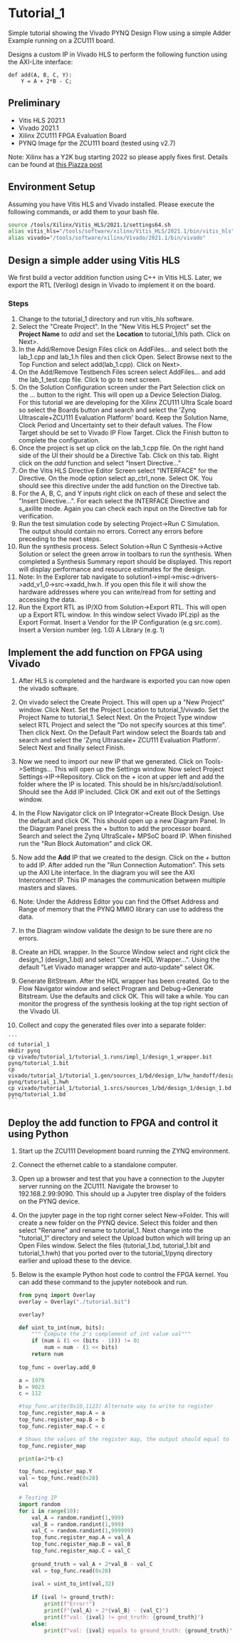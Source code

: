 
# Tutorial_1

Simple tutorial showing the Vivado PYNQ Design Flow using a simple Adder Example running on a ZCU111 board. 

Designs a custom IP in Vivado HLS to perform the following function using the AXI-Lite interface:

``` **def** tutorial_1(A, B, C, Y):
def add(A, B, C, Y):
	Y = A + 2*B - C;
```



## Preliminary
- Vitis HLS 2021.1
- Vivado 2021.1
- Xilinx ZCU111 FPGA Evaluation Board
- PYNQ Image fpr the ZCU111 board (tested using v2.7)

Note: Xilinx has a Y2K bug starting 2022 so please apply fixes first. Details can be found at [this Piazza post](https://piazza.com/class/kyaogfd8r1s2xl?cid=14)

## Environment Setup

Assuming you have Vitis HLS and Vivado installed. Please execute the following commands, or add them to your bash file.
```sh
source /tools/Xilinx/Vitis_HLS/2021.1/settings64.sh
alias vitis_hls="/tools/software/xilinx/Vitis_HLS/2021.1/bin/vitis_hls"
alias vivado="/tools/software/xilinx/Vivado/2021.1/bin/vivado"
```

## Design a simple adder using Vitis HLS

We first build a vector addition function using C++ in Vitis HLS. Later, we export the RTL (Verilog) design in Vivado to implement it on the board.

### Steps

1. Change to the tutorial_1 directory and run vitis_hls software.
2. Select the "Create Project". In the "New Vitis HLS Project" set the **Project Name** to *add* and set the **Location** to tutorial_1/hls path. Click on Next>.
3. In the Add/Remove Design Files click on AddFiles... and select both the lab_1.cpp and lab_1.h files and then click Open. Select Browse next to the Top Function and select add(lab_1.cpp). Click on Next>.
4. On the Add/Remove Testbench Files screen select AddFiles... and add the lab_1_test.cpp file. Click to go to next screen.
5. On the Solution Configuration screen under the Part Selection click on the ... button to the right. This will open up a Device Selection Dialog. For this tutorial we are developing for the Xilinx ZCU111 Ultra Scale board so select the Boards button and search and select the 'Zynq Ultrascale+ZCU111 Evaluation Platform' board. Keep the Solution Name, Clock Period and Uncertainty set to their default values. The Flow Target should be set to Vivado IP Flow Target. Click the Finish button to complete the configuration.
6. Once the project is set up click on the lab_1.cpp file. On the right hand side of the UI their should be a Directive Tab. Click on this tab. Right click on the *add* function and select "Insert Directive..."
7. On the Vitis HLS Directive Editor Screen select "INTERFACE" for the Directive. On the mode option select ap_ctrl_none. Select OK. You should see this directive under the add function on the Directive tab.
8. For the A, B, C, and Y inputs right click on each of these and select the "Insert Directive...". For each select the INTERFACE Directive and s_axilite mode. Again you can check each input on the Directive tab for verification. 
9. Run the test simulation code by selecting Project->Run C Simulation. The output should contain no errors. Correct any errors before preceding to the next steps.
10. Run the synthesis process. Select Solution->Run C Synthesis->Active Solution or select the green arrow in toolbars to run the synthesis. When completed a Synthesis Summary report should be displayed. This report will display performance and resource estimates for the design.
11. Note: In the Explorer tab navigate to solution1->impl->misc->drivers->add_v1_0->src->xadd_hw.h. If you open this file it will show the hardware addresses where you can write/read from for setting and accessing the data.
12. Run the Export RTL as IP/XO from Solution->Export RTL. This will open up a Export RTL window. In this window select Vivado IP(.zip) as the Export Format. Insert a Vendor for the IP Configuration (e.g src.com). Insert a Version number (eg. 1.0) A Library (e.g. 1)



## Implement the add function on FPGA using Vivado

1. After HLS is completed and the hardware is exported you can now open the vivado software.

2. On vivado select the Create Project. This will open up a "New Project" window. Click Next. Set the Project Location to tutorial_1/vivado. Set the Project Name to tutorial_1. Select Next. On the Project Type window select RTL Project and select the "Do not specify sources at this time". Then click Next. On the Default Part window select the Boards tab and search and select the 'Zynq Ultrascale+ ZCU111 Evaluation Platform'. Select Next and finally select Finish. 

3. Now we need to import our new IP that we generated. Click on Tools->Settings... This will open up the Settings window. Now select Project Settings->IP->Repository. Click on the + icon at upper left and add the folder where the IP is located. This should be in hls/src/add/solution1. Should see the Add IP included. Click OK and exit out of the Settings window.

4. In the Flow Navigator click on IP Integrator->Create Block Design. Use the default and click OK. This should open up a new Diagram Panel. In the Diagram Panel press the + button to add the processor board. Search and select the Zynq UltraScale+ MPSoC board IP. When finished run the "Run Block Automation" and click OK.

5. Now add the **Add** IP that we created to the design. Click on the + button to add IP. After added run the "Run Connection Automation". This sets up the AXI Lite interface. In the diagram you will see the AXI Interconnect IP. This IP manages the communication between multiple masters and slaves.

6. Note: Under the Address Editor you can find the Offset Address and Range of memory that the PYNQ MMIO library can use to address the data.

7. In the Diagram window validate the design to be sure there are no errors. 

8. Create an HDL wrapper. In the Source Window select and right click the design_1 (design_1.bd) and select "Create HDL Wrapper...". Using the default "Let Vivado manager wrapper and auto-update" select OK.

9. Generate BitStream. After the HDL wrapper has been created. Go to the Flow Navigator window and select Program and Debug->Generate Bitstream. Use the defaults and click OK. This will take a while. You can monitor the progress of the synthesis looking at the top right section of the Vivado UI.

10.  Collect and copy the generated files over into a separate folder:

    ```
    cd tutorial_1
    mkdir pynq
    cp vivado/tutorial_1/tutorial_1.runs/impl_1/design_1_wrapper.bit pynq/tutorial_1.bit
    cp vivado/tutorial_1/tutorial_1.gen/sources_1/bd/design_1/hw_handoff/design_1.hwh pynq/tutorial_1.hwh
    cp vivado/tutorial_1/tutorial_1.srcs/sources_1/bd/design_1/design_1.bd pynq/tutorial_1.bd
    ```

    

## Deploy the add function to FPGA and control it using Python



1. Start up the ZCU111 Development board running the ZYNQ environment.

2. Connect the ethernet cable to a standalone computer. 

3. Open up a browser and test that you have a connection to the Jupyter server running on the ZCU111. Navigate the browser to 192.168.2.99:9090. This should up a Jupyter tree display of the folders on the PYNQ device.

4. On the jupyter page in the top right corner select New->Folder. This will create a new folder on the PYNQ device. Select this folder and then select "Rename" and rename to tutorial_1. Next change into the "tutorial_1" directory and select the Upload button which will bring up an Open Files window. Select the files (tutorial_1.bd, tutorial_1.bit and tutorial_1.hwh) that you ported over to the tutorial_1/pynq directory earlier and upload these to the device.

5. Below is the example Python host code to control the FPGA kernel. You can add these command to the jupyter notebook and run.

   ```python
   from pynq import Overlay
   overlay = Overlay("./tutorial.bit")
   
   overlay?
   
   def uint_to_int(num, bits):
       """ Compute the 2's complement of int value val"""
       if (num & (1 << (bits - 1))) != 0:
           num = num - (1 << bits)
       return num
       
   top_func = overlay.add_0
   
   a = 1979 
   b = 9023
   c = 112
   
   #top_func.write(0x10,1123) Alternate way to write to register
   top_func.register_map.A = a
   top_func.register_map.B = b
   top_func.register_map.C = c
   
   # Shows the values of the register map, the output should equal to a+2*b-c
   top_func.register_map
   
   print(a+2*b-c)
   
   top_func.register_map.Y
   val = top_func.read(0x28)
   val
   
   # Testing IP
   import random
   for i in range(10):
       val_A = random.randint(1,999)
       val_B = random.randint(1,999)
       val_C = random.randint(1,999999)
       top_func.register_map.A = val_A
       top_func.register_map.B = val_B
       top_func.register_map.C = val_C
       
       ground_truth = val_A + 2*val_B - val_C
       val = top_func.read(0x28)
       
       ival = uint_to_int(val,32)
       
       if (ival != ground_truth):
           print(f"Error!")
           print(f"{val_A} + 2*{val_B} - {val_C}")
           print(f"val: {ival} != gnd_truth: {ground_truth}")
       else:
           print(f"val: {ival} equals to ground_truth: {ground_truth}")
   ```
